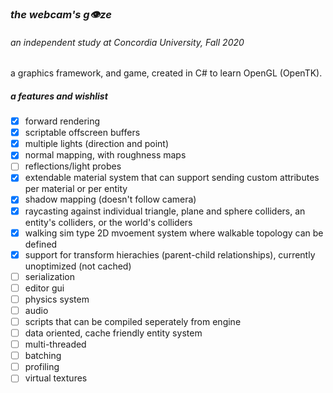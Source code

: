 ### *the webcam's g👁ze*
###### an independent study at Concordia University, Fall 2020
a graphics framework, and game, created  in C# to learn OpenGL (OpenTK).

##### a features and wishlist
- [x] forward rendering
- [x] scriptable offscreen buffers
- [x] multiple lights (direction and point)
- [x] normal mapping, with roughness maps
- [ ] reflections/light probes
- [x] extendable material system that can support sending custom attributes per material or per entity
- [x] shadow mapping (doesn't follow camera)
- [x] raycasting against individual triangle, plane and sphere colliders, an entity's colliders, or the world's colliders
- [x] walking sim type 2D mvoement system where walkable topology can be defined
- [x] support for transform hierachies (parent-child relationships), currently unoptimized (not cached)
- [ ] serialization
- [ ] editor gui
- [ ] physics system
- [ ] audio
- [ ] scripts that can be compiled seperately from engine
- [ ] data oriented, cache friendly entity system
- [ ] multi-threaded
- [ ] batching
- [ ] profiling 
- [ ] virtual textures

